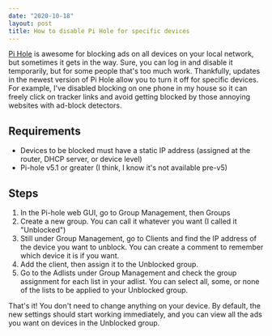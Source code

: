 ```yaml
---
date: "2020-10-18"
layout: post
title: How to disable Pi Hole for specific devices
---
```


[Pi Hole](https://pi-hole.net/) is awesome for blocking ads on all devices on your local network, but sometimes it gets in the way. Sure, you can log in and disable it temporarily, but for some people that's too much work. Thankfully, updates in the newest version of Pi Hole allow you to turn it off for specific devices. For example, I've disabled blocking on one phone in my house so it can freely click on tracker links and avoid getting blocked by those annoying websites with ad-block detectors.

## Requirements
* Devices to be blocked must have a static IP address (assigned at the router, DHCP server, or device level)
* Pi-hole v5.1 or greater (I think, I know it's not available pre-v5)

## Steps

1. In the Pi-hole web GUI, go to Group Management, then Groups
2. Create a new group. You can call it whatever you want (I called it "Unblocked")
3. Still under Group Management, go to Clients and find the IP address of the device you want to unblock. You can create a comment to remember which device it is if you want.
4. Add the client, then assign it to the Unblocked group.
5. Go to the Adlists under Group Management and check the group assignment for each list in your adlist. You can select all, some, or none of the lists to be applied to your Unblocked group.

That's it! You don't need to change anything on your device. By default, the new settings should start working immediately, and you can view all the ads you want on devices in the Unblocked group.
